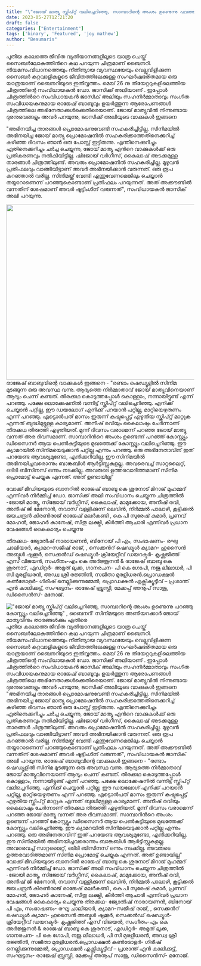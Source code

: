 ```yaml
---
title: "\"ജോയ് മാത്യു സ്ക്രിപ്റ്റ് വലിച്ചെറിഞ്ഞു, സാമ്പാറിന്റെ അംശം ഉണ്ടെന്നു പറഞ്ഞു കോസ്റ്റ്യൂം വലിച്ചെറിഞ്ഞു\" , ബൈനറി' സിനിമയുടെ അണിയറക്കാര്‍ ജോയ് മാത്യുവിനും താരങ്ങൾക്കും എതിരെ"
date: 2023-05-27T12:21:20
draft: false
categories: ["Entertainment"]
tags: ['binary', 'Featured', 'joy mathew']
author: "Beaumaris"
---
```


പുതിയ കാലത്തെ ജീവിത വ്യതിയാനങ്ങളിലൂടെ യാത്ര ചെയ്ത് സൈബര്‍ലോകത്തിന്‍റെ കഥ പറയുന്ന ചിത്രമാണ് ബൈനറി. നിയമസംവിധാനത്തെയും നീതിന്യായ വ്യവസ്ഥയേയും വെല്ലുവിളിക്കുന്ന സൈബര്‍ കുറ്റവാളികളുടെ ജീവിതത്തിലേക്കുള്ള സംഘര്‍ഷഭരിതമായ ഒരു യാത്രയാണ് ബൈനറിയുടെ ഇതിവൃത്തം. മെയ്‌ 26 നു തിയേറ്ററുകളിലെത്തിയ ചിത്രത്തിന്റെ സംവിധായകൻ ഡോ. ജാസിക്ക് അലിയാണ് . ഇപ്പോൾ ചിത്രത്തിന്‍റെ സംവിധായകന്‍ ജാസിക് അലിയും സഹനിര്‍മ്മാതാവും സംഗീത സംവിധായകനുമായ രാജേഷ് ബാബുവും ഉയർത്തുന്ന ആരോപണങ്ങൾ ചിത്രത്തിലെ അഭിനേതാക്കൾക്കെതിരെയാണ്. ജോയ് മാത്യുവില്‍ നിന്നുണ്ടായ ദുരനുഭവങ്ങളും അവർ പറയുന്നു, ജാസിക്ക് അലിയുടെ വാക്കുകൾ ഇങ്ങനെ

"അഭിനയിച്ച താരങ്ങള്‍ പ്രൊമോഷനുവേണ്ടി സഹകരിച്ചിട്ടില്ല. സിനിമയില്‍ അഭിനയിച്ച ജോയ് മാത്യു പ്രൊമോഷനില്‍ സഹകരിക്കാത്തതിനെക്കുറിച്ച് കഴിഞ്ഞ ദിവസം ഞാന്‍ ഒരു പോസ്റ്റ് ഇട്ടിരുന്നു. എന്തിനെക്കുറിച്ചും ഏതിനെക്കുറിച്ചും ചര്‍ച്ച ചെയ്യുന്ന, ജോയ് മാത്യു എന്‍റെ വാക്കുകള്‍ക്ക് ഒരു പ്രതികരണവും നല്‍കിയിട്ടില്ല. ഷിജോയ് വര്‍ഗീസ്, കൈലാഷ് അടക്കമുള്ള താരങ്ങള്‍ ചിത്രത്തിലുണ്ട്. അവരും പ്രൊമോഷനില്‍ സഹകരിച്ചില്ല. മുഴുവന്‍ പ്രതിഫലവും വാങ്ങിയിട്ടാണ് അവര്‍ അഭിനയിക്കാന്‍ വരുന്നത്. ഒരു രൂപ കുറഞ്ഞാല്‍ വരില്ല. സിനിമയ്ക്ക് വേണ്ടി എന്തുവേണമെങ്കിലും ചെയ്യാന്‍ തയ്യാറാണെന്ന് പറഞ്ഞുകൊണ്ടാണ് പ്രതിഫലം പറയുന്നത്. അത് അക്കൗണ്ടില്‍ വന്നതിന് ശേഷമാണ് അവര്‍ ഷൂട്ടിംഗിന് വരുന്നത്", സംവിധായകന്‍ ജാസിക് അലി പറയുന്നു.

<a href="https://cdn.boolokam.com/articles/2023/05/AAAAA.jpg"><img class="size-full wp-image-397156 aligncenter" src="https://cdn.boolokam.com/articles/2023/05/AAAAA.jpg" alt="" width="1000" height="470" /></a>രാജേഷ് ബാബുവിന്റെ വാക്കുകൾ ഇങ്ങനെ - "രണ്ടാം ഷെഡ്യൂളില്‍ സിനിമ മുടങ്ങുന്ന ഒരു അവസ്ഥ വന്നു. ആദ്യത്തെ നിര്‍മ്മാതാവ് ജോയ് മാത്യുവിനെയാണ് ആദ്യം ചെന്ന് കണ്ടത്. തിരക്കഥ കൊടുത്തപ്പോള്‍ കൊള്ളാം, നന്നായിട്ടുണ്ട് എന്ന് പറഞ്ഞു. പക്ഷേ ലൊക്കേഷനില്‍ വന്നിട്ട് സ്ക്രിപ്റ്റ് വലിച്ചെറിഞ്ഞു. എനിക്ക് ചെയ്യാന്‍ പറ്റില്ല, ഈ ഡയലോഗ് എനിക്ക് പറയാന്‍ പറ്റില്ല, മാറ്റിയെഴുതണം എന്ന് പറഞ്ഞു. എട്ടൊന്‍പത് മാസം ഇരുന്ന് കഷ്ടപ്പെട്ട് എഴുതിയ സ്ക്രിപ്റ്റ് മാറ്റുക എന്നത് ബുദ്ധിമുട്ടുള്ള കാര്യമാണ്. അനീഷ് രവിയും കൈലാഷും ചേര്‍ന്നാണ് തിരക്കഥ തിരുത്തി എഴുതിയത്. മൂന്ന് ദിവസം വരാമെന്ന് പറഞ്ഞ ജോയ് മാത്യു വന്നത് അര ദിവസമാണ്. സാമ്പാറിന്‍റെ അംശം ഉണ്ടെന്ന് പറഞ്ഞ് കോസ്റ്റ്യൂം ഡിസൈനര്‍ ആയ പെണ്‍കുട്ടിയുടെ മുഖത്തേക്ക് കോസ്റ്റ്യൂം വലിച്ചെറിഞ്ഞു. ഈ ക്യാമറയില്‍ സിനിമയെടുക്കാന്‍ പറ്റില്ല എന്നും പറഞ്ഞു. ഒരു അഭിനേതാവിന് ഇത് പറയേണ്ട ആവശ്യമുണ്ടോ, എനിക്കറിയില്ല. ഈ സിനിമയില്‍ അഭിനയിച്ചവരൊന്നും ബാങ്കബിള്‍ ആര്‍ട്ടിസ്റ്റുകളല്ല. അവരെവച്ച് സാറ്റലൈറ്റ്, ഒടിടി ബിസിനസ് ഒന്നും നടക്കില്ല. അവരുടെ ഉത്തരവാദിത്തമാണ് സിനിമ പ്രൊമോട്ട് ചെയ്യുക എന്നത്. അത് ഉണ്ടായില്ല"

വോക്ക് മീഡിയയുടെ ബാനറിൽ രാജേഷ് ബാബു കെ ശൂരനാട് മിറാജ് മുഹമ്മദ് എന്നിവർ നിർമ്മിച്ച് ഡോ. ജാസിക്ക് അലി സംവിധാനം ചെയ്യുന്ന ചിത്രത്തിൽ -ജോയി മാത്യു, സിജോയ് വര്‍ഗ്ഗീസ്, കൈലാഷ്, മാമുക്കോയ, അനീഷ് രവി, അനീഷ് ജി മേനോന്‍, നവാസ് വള്ളിക്കുന്ന് ലെവിന്‍, നിര്‍മ്മല്‍ പാലാഴി, കൂട്ടിക്കൽ ജയചന്ദ്രൻ കിരണ്‍രാജ് രാജേഷ് മലർകണ്ടി , കെ പി സുരേഷ് കുമാർ, പ്രണവ് മോഹൻ, ജോഹർ കാനേഷ്, സീതു ലക്ഷ്മി, കീർത്തി ആചാരി എന്നിവർ പ്രധാന വേഷങ്ങൾ കൈകാര്യം ചെയ്യുന്നു

തിരക്കഥ- ജ്യോതിഷ് നാരായണന്‍, ബിനോയ് പി എം, സംഭാഷണം- രഘു ചാലിയാര്‍, ക്യാമറ-സജീഷ് രാജ്, , സെക്കന്‍റ് ഷെഡ്യൂള്‍ ക്യാമറ- ഹുസൈന്‍ അബ്ദുള്‍ ഷുക്കൂര്‍, സെക്കൻഡ് ഷെഡ്യൂൾ-ക്രിയേറ്റീവ് ഡയറക്ടര്‍- കൃഷ്ണജിത്ത് എസ് വിജയന്‍, സംഗീതം-എം കെ അര്‍ജ്ജുനന്‍ &amp; രാജേഷ് ബാബു കെ ശൂരനാട്, എഡിറ്റര്‍- അമൃത് ലൂക്ക, ഗാനരചന- പി കെ ഗോപി, നജു ലീലാധര്‍, പി സി മുരളീധരന്‍, അഡ്വ ശ്രീ രജ്ഞിനി, സജിതാ മുരളിധരൻ.പ്രൊഡക്ഷന്‍ കണ്‍ട്രോളര്‍- ഗിരീഷ് നെല്ലിക്കുന്നുമ്മേല്‍, പ്രൊഡക്ഷന്‍ എക്സിക്യൂട്ടീവ് – പ്രശാന്ത് എന്‍ കാലിക്കട്ട്, സംഘട്ടനം- രാജേഷ് ബ്രൂസ്ലി, മേക്കപ്പ് അനൂപ് സാജു, ഡിസൈന്‍സ്- മനോജ്.


!["ജോയ് മാത്യു സ്ക്രിപ്റ്റ് വലിച്ചെറിഞ്ഞു, സാമ്പാറിന്റെ അംശം ഉണ്ടെന്നു പറഞ്ഞു കോസ്റ്റ്യൂം വലിച്ചെറിഞ്ഞു" , ബൈനറി' സിനിമയുടെ അണിയറക്കാര്‍ ജോയ് മാത്യുവിനും താരങ്ങൾക്കും എതിരെ](https://cdn.boolokam.com/articles/2023/05/AAAAA.jpg)പുതിയ കാലത്തെ ജീവിത വ്യതിയാനങ്ങളിലൂടെ യാത്ര ചെയ്ത് സൈബര്‍ലോകത്തിന്‍റെ കഥ പറയുന്ന ചിത്രമാണ് ബൈനറി. നിയമസംവിധാനത്തെയും നീതിന്യായ വ്യവസ്ഥയേയും വെല്ലുവിളിക്കുന്ന സൈബര്‍ കുറ്റവാളികളുടെ ജീവിതത്തിലേക്കുള്ള സംഘര്‍ഷഭരിതമായ ഒരു യാത്രയാണ് ബൈനറിയുടെ ഇതിവൃത്തം. മെയ്‌ 26 നു തിയേറ്ററുകളിലെത്തിയ ചിത്രത്തിന്റെ സംവിധായകൻ ഡോ. ജാസിക്ക് അലിയാണ് . ഇപ്പോൾ ചിത്രത്തിന്‍റെ സംവിധായകന്‍ ജാസിക് അലിയും സഹനിര്‍മ്മാതാവും സംഗീത സംവിധായകനുമായ രാജേഷ് ബാബുവും ഉയർത്തുന്ന ആരോപണങ്ങൾ ചിത്രത്തിലെ അഭിനേതാക്കൾക്കെതിരെയാണ്. ജോയ് മാത്യുവില്‍ നിന്നുണ്ടായ ദുരനുഭവങ്ങളും അവർ പറയുന്നു, ജാസിക്ക് അലിയുടെ വാക്കുകൾ ഇങ്ങനെ "അഭിനയിച്ച താരങ്ങള്‍ പ്രൊമോഷനുവേണ്ടി സഹകരിച്ചിട്ടില്ല. സിനിമയില്‍ അഭിനയിച്ച ജോയ് മാത്യു പ്രൊമോഷനില്‍ സഹകരിക്കാത്തതിനെക്കുറിച്ച് കഴിഞ്ഞ ദിവസം ഞാന്‍ ഒരു പോസ്റ്റ് ഇട്ടിരുന്നു. എന്തിനെക്കുറിച്ചും ഏതിനെക്കുറിച്ചും ചര്‍ച്ച ചെയ്യുന്ന, ജോയ് മാത്യു എന്‍റെ വാക്കുകള്‍ക്ക് ഒരു പ്രതികരണവും നല്‍കിയിട്ടില്ല. ഷിജോയ് വര്‍ഗീസ്, കൈലാഷ് അടക്കമുള്ള താരങ്ങള്‍ ചിത്രത്തിലുണ്ട്. അവരും പ്രൊമോഷനില്‍ സഹകരിച്ചില്ല. മുഴുവന്‍ പ്രതിഫലവും വാങ്ങിയിട്ടാണ് അവര്‍ അഭിനയിക്കാന്‍ വരുന്നത്. ഒരു രൂപ കുറഞ്ഞാല്‍ വരില്ല. സിനിമയ്ക്ക് വേണ്ടി എന്തുവേണമെങ്കിലും ചെയ്യാന്‍ തയ്യാറാണെന്ന് പറഞ്ഞുകൊണ്ടാണ് പ്രതിഫലം പറയുന്നത്. അത് അക്കൗണ്ടില്‍ വന്നതിന് ശേഷമാണ് അവര്‍ ഷൂട്ടിംഗിന് വരുന്നത്", സംവിധായകന്‍ ജാസിക് അലി പറയുന്നു. [](https://cdn.boolokam.com/articles/2023/05/AAAAA.jpg)രാജേഷ് ബാബുവിന്റെ വാക്കുകൾ ഇങ്ങനെ - "രണ്ടാം ഷെഡ്യൂളില്‍ സിനിമ മുടങ്ങുന്ന ഒരു അവസ്ഥ വന്നു. ആദ്യത്തെ നിര്‍മ്മാതാവ് ജോയ് മാത്യുവിനെയാണ് ആദ്യം ചെന്ന് കണ്ടത്. തിരക്കഥ കൊടുത്തപ്പോള്‍ കൊള്ളാം, നന്നായിട്ടുണ്ട് എന്ന് പറഞ്ഞു. പക്ഷേ ലൊക്കേഷനില്‍ വന്നിട്ട് സ്ക്രിപ്റ്റ് വലിച്ചെറിഞ്ഞു. എനിക്ക് ചെയ്യാന്‍ പറ്റില്ല, ഈ ഡയലോഗ് എനിക്ക് പറയാന്‍ പറ്റില്ല, മാറ്റിയെഴുതണം എന്ന് പറഞ്ഞു. എട്ടൊന്‍പത് മാസം ഇരുന്ന് കഷ്ടപ്പെട്ട് എഴുതിയ സ്ക്രിപ്റ്റ് മാറ്റുക എന്നത് ബുദ്ധിമുട്ടുള്ള കാര്യമാണ്. അനീഷ് രവിയും കൈലാഷും ചേര്‍ന്നാണ് തിരക്കഥ തിരുത്തി എഴുതിയത്. മൂന്ന് ദിവസം വരാമെന്ന് പറഞ്ഞ ജോയ് മാത്യു വന്നത് അര ദിവസമാണ്. സാമ്പാറിന്‍റെ അംശം ഉണ്ടെന്ന് പറഞ്ഞ് കോസ്റ്റ്യൂം ഡിസൈനര്‍ ആയ പെണ്‍കുട്ടിയുടെ മുഖത്തേക്ക് കോസ്റ്റ്യൂം വലിച്ചെറിഞ്ഞു. ഈ ക്യാമറയില്‍ സിനിമയെടുക്കാന്‍ പറ്റില്ല എന്നും പറഞ്ഞു. ഒരു അഭിനേതാവിന് ഇത് പറയേണ്ട ആവശ്യമുണ്ടോ, എനിക്കറിയില്ല. ഈ സിനിമയില്‍ അഭിനയിച്ചവരൊന്നും ബാങ്കബിള്‍ ആര്‍ട്ടിസ്റ്റുകളല്ല. അവരെവച്ച് സാറ്റലൈറ്റ്, ഒടിടി ബിസിനസ് ഒന്നും നടക്കില്ല. അവരുടെ ഉത്തരവാദിത്തമാണ് സിനിമ പ്രൊമോട്ട് ചെയ്യുക എന്നത്. അത് ഉണ്ടായില്ല" വോക്ക് മീഡിയയുടെ ബാനറിൽ രാജേഷ് ബാബു കെ ശൂരനാട് മിറാജ് മുഹമ്മദ് എന്നിവർ നിർമ്മിച്ച് ഡോ. ജാസിക്ക് അലി സംവിധാനം ചെയ്യുന്ന ചിത്രത്തിൽ -ജോയി മാത്യു, സിജോയ് വര്‍ഗ്ഗീസ്, കൈലാഷ്, മാമുക്കോയ, അനീഷ് രവി, അനീഷ് ജി മേനോന്‍, നവാസ് വള്ളിക്കുന്ന് ലെവിന്‍, നിര്‍മ്മല്‍ പാലാഴി, കൂട്ടിക്കൽ ജയചന്ദ്രൻ കിരണ്‍രാജ് രാജേഷ് മലർകണ്ടി , കെ പി സുരേഷ് കുമാർ, പ്രണവ് മോഹൻ, ജോഹർ കാനേഷ്, സീതു ലക്ഷ്മി, കീർത്തി ആചാരി എന്നിവർ പ്രധാന വേഷങ്ങൾ കൈകാര്യം ചെയ്യുന്നു തിരക്കഥ- ജ്യോതിഷ് നാരായണന്‍, ബിനോയ് പി എം, സംഭാഷണം- രഘു ചാലിയാര്‍, ക്യാമറ-സജീഷ് രാജ്, , സെക്കന്‍റ് ഷെഡ്യൂള്‍ ക്യാമറ- ഹുസൈന്‍ അബ്ദുള്‍ ഷുക്കൂര്‍, സെക്കൻഡ് ഷെഡ്യൂൾ-ക്രിയേറ്റീവ് ഡയറക്ടര്‍- കൃഷ്ണജിത്ത് എസ് വിജയന്‍, സംഗീതം-എം കെ അര്‍ജ്ജുനന്‍ & രാജേഷ് ബാബു കെ ശൂരനാട്, എഡിറ്റര്‍- അമൃത് ലൂക്ക, ഗാനരചന- പി കെ ഗോപി, നജു ലീലാധര്‍, പി സി മുരളീധരന്‍, അഡ്വ ശ്രീ രജ്ഞിനി, സജിതാ മുരളിധരൻ.പ്രൊഡക്ഷന്‍ കണ്‍ട്രോളര്‍- ഗിരീഷ് നെല്ലിക്കുന്നുമ്മേല്‍, പ്രൊഡക്ഷന്‍ എക്സിക്യൂട്ടീവ് – പ്രശാന്ത് എന്‍ കാലിക്കട്ട്, സംഘട്ടനം- രാജേഷ് ബ്രൂസ്ലി, മേക്കപ്പ് അനൂപ് സാജു, ഡിസൈന്‍സ്- മനോജ്.
